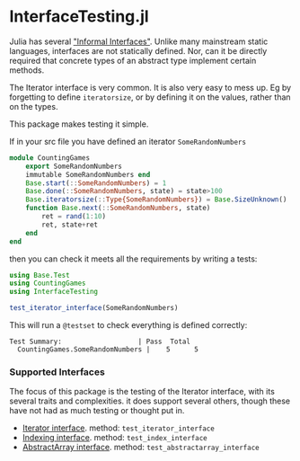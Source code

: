 # InterfaceTesting.jl

Julia has several ["Informal Interfaces"](http://docs.julialang.org/en/stable/manual/interfaces/).
Unlike many mainstream static languages,
interfaces are not statically defined.
Nor, can it be directly required that concrete types of an abstract type implement certain methods.

The Iterator interface is very common.
It is also very easy to mess up.
Eg by forgetting to define `iteratorsize`,
or by defining it on the values, rather than on the types.


This package makes testing it simple.

If in your src file you have defined an iterator `SomeRandomNumbers`

```julia
module CountingGames
    export SomeRandomNumbers
    immutable SomeRandomNumbers end
    Base.start(::SomeRandomNumbers) = 1
    Base.done(::SomeRandomNumbers, state) = state>100
    Base.iteratorsize(::Type{SomeRandomNumbers}) = Base.SizeUnknown()
    function Base.next(::SomeRandomNumbers, state)
        ret = rand(1:10)
        ret, state+ret
    end
end
```

then you can check it meets all the requirements by writing a tests:

```julia
using Base.Test
using CountingGames
using InterfaceTesting

test_iterator_interface(SomeRandomNumbers)
```

This will run a `@testset` to check everything is defined correctly:

```
Test Summary:                   | Pass  Total
  CountingGames.SomeRandomNumbers |    5      5
```

### Supported Interfaces

The focus of this package is the testing of the Iterator interface, with its several traits and complexities.
it does support several others, though these have not had as much testing or thought put in.

 -  [Iterator interface](http://docs.julialang.org/en/stable/manual/interfaces/#iteration). method: `test_iterator_interface`
 -  [Indexing interface](http://docs.julialang.org/en/stable/manual/interfaces/#indexing). method: `test_index_interface`
 -  [AbstractArray interface](http://docs.julialang.org/en/stable/manual/interfaces/#abstract-arrays). method: `test_abstractarray_interface`
